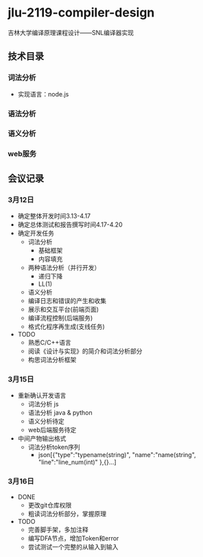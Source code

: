 # jlu-2119-compiler-design
吉林大学编译原理课程设计——SNL编译器实现

## 技术目录
### 词法分析
- 实现语言：node.js
### 语法分析
### 语义分析
### web服务

## 会议记录
### 3月12日
- 确定整体开发时间3.13-4.17
- 确定总体测试和报告撰写时间4.17-4.20
- 确定开发任务
  - 词法分析
    - 基础框架
    - 内容填充
  - 两种语法分析（并行开发）
    - 递归下降
    - LL(1)
  - 语义分析
  - 编译日志和错误的产生和收集
  - 展示和交互平台(前端页面)
  - 编译流程控制(后端服务)
  - 格式化程序再生成(支线任务)
- TODO
  - 熟悉C/C++语言
  - 阅读《设计与实现》的简介和词法分析部分
  - 构思词法分析框架

### 3月15日
- 重新确认开发语言
  - 词法分析 js
  - 语法分析 java & python
  - 语义分析待定
  - web后端服务待定
- 中间产物输出格式
  - 词法分析token序列
    - json[{"type":"typename(string)", "name":"name(string", "line":"line_num(int)" },{}...]

### 3月16日
- DONE
  - 更改git仓库权限
  - 粗读词法分析部分，掌握原理
- TODO
  - 完善脚手架，多加注释
  - 编写DFA节点，增加Token和error
  - 尝试测试一个完整的从输入到输入